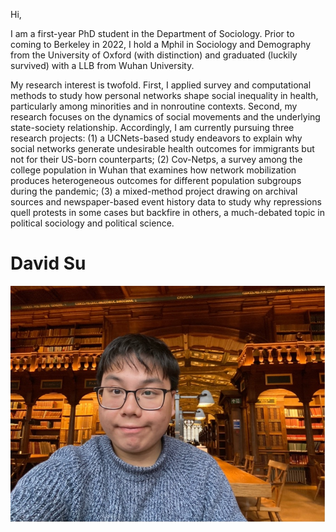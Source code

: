 Hi,

I am a first-year PhD student in the Department of Sociology. Prior to coming to Berkeley in 2022, I hold a Mphil in Sociology and Demography from the University of Oxford (with distinction) and graduated (luckily survived) with a LLB from Wuhan University.

My research interest is twofold. First, I applied survey and computational methods to study how personal networks shape social inequality in health, particularly among minorities and in nonroutine contexts. Second, my research focuses on the dynamics of social movements and the underlying state-society relationship. Accordingly, I am currently pursuing three research projects: (1) a UCNets-based study endeavors to explain why social networks generate undesirable health outcomes for immigrants but not for their US-born counterparts; (2) Cov-Netps, a survey among the college population in Wuhan that examines how network mobilization produces heterogeneous outcomes for different population subgroups during the pandemic; (3) a mixed-method project drawing on archival sources and newspaper-based event history data to study why repressions quell protests in some cases but backfire in others, a much-debated topic in political sociology and political science.
# David Su
![David Su](zpicture1.jpg)


